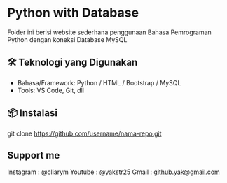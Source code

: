 # Python with Database
Folder ini berisi website sederhana penggunaan Bahasa Pemrograman Python dengan koneksi Database MySQL

## 🛠️ Teknologi yang Digunakan
- Bahasa/Framework: Python / HTML / Bootstrap / MySQL
- Tools: VS Code, Git, dll

## 📦 Instalasi
   git clone https://github.com/username/nama-repo.git

## Support me
Instagram : @cliarym
Youtube   : @yakstr25
Gmail     : github.yak@gmail.com
